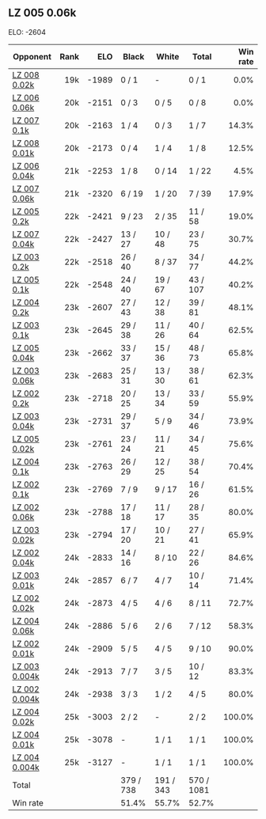 ## LZ 005 0.06k ##

ELO: -2604

Opponent | Rank | ELO | Black | White | Total | Win rate
---------|-----:|----:|-------|-------|-------|-------:
[LZ 008 0.02k](LZ%20008%200.02k.md) | 19k | -1989 | 0 / 1 | - | 0 / 1 | 0.0%
[LZ 006 0.06k](LZ%20006%200.06k.md) | 20k | -2151 | 0 / 3 | 0 / 5 | 0 / 8 | 0.0%
[LZ 007 0.1k](LZ%20007%200.1k.md) | 20k | -2163 | 1 / 4 | 0 / 3 | 1 / 7 | 14.3%
[LZ 008 0.01k](LZ%20008%200.01k.md) | 20k | -2173 | 0 / 4 | 1 / 4 | 1 / 8 | 12.5%
[LZ 006 0.04k](LZ%20006%200.04k.md) | 21k | -2253 | 1 / 8 | 0 / 14 | 1 / 22 | 4.5%
[LZ 007 0.06k](LZ%20007%200.06k.md) | 21k | -2320 | 6 / 19 | 1 / 20 | 7 / 39 | 17.9%
[LZ 005 0.2k](LZ%20005%200.2k.md) | 22k | -2421 | 9 / 23 | 2 / 35 | 11 / 58 | 19.0%
[LZ 007 0.04k](LZ%20007%200.04k.md) | 22k | -2427 | 13 / 27 | 10 / 48 | 23 / 75 | 30.7%
[LZ 003 0.2k](LZ%20003%200.2k.md) | 22k | -2518 | 26 / 40 | 8 / 37 | 34 / 77 | 44.2%
[LZ 005 0.1k](LZ%20005%200.1k.md) | 22k | -2548 | 24 / 40 | 19 / 67 | 43 / 107 | 40.2%
[LZ 004 0.2k](LZ%20004%200.2k.md) | 23k | -2607 | 27 / 43 | 12 / 38 | 39 / 81 | 48.1%
[LZ 003 0.1k](LZ%20003%200.1k.md) | 23k | -2645 | 29 / 38 | 11 / 26 | 40 / 64 | 62.5%
[LZ 005 0.04k](LZ%20005%200.04k.md) | 23k | -2662 | 33 / 37 | 15 / 36 | 48 / 73 | 65.8%
[LZ 003 0.06k](LZ%20003%200.06k.md) | 23k | -2683 | 25 / 31 | 13 / 30 | 38 / 61 | 62.3%
[LZ 002 0.2k](LZ%20002%200.2k.md) | 23k | -2718 | 20 / 25 | 13 / 34 | 33 / 59 | 55.9%
[LZ 003 0.04k](LZ%20003%200.04k.md) | 23k | -2731 | 29 / 37 | 5 / 9 | 34 / 46 | 73.9%
[LZ 005 0.02k](LZ%20005%200.02k.md) | 23k | -2761 | 23 / 24 | 11 / 21 | 34 / 45 | 75.6%
[LZ 004 0.1k](LZ%20004%200.1k.md) | 23k | -2763 | 26 / 29 | 12 / 25 | 38 / 54 | 70.4%
[LZ 002 0.1k](LZ%20002%200.1k.md) | 23k | -2769 | 7 / 9 | 9 / 17 | 16 / 26 | 61.5%
[LZ 002 0.06k](LZ%20002%200.06k.md) | 23k | -2788 | 17 / 18 | 11 / 17 | 28 / 35 | 80.0%
[LZ 003 0.02k](LZ%20003%200.02k.md) | 23k | -2794 | 17 / 20 | 10 / 21 | 27 / 41 | 65.9%
[LZ 002 0.04k](LZ%20002%200.04k.md) | 24k | -2833 | 14 / 16 | 8 / 10 | 22 / 26 | 84.6%
[LZ 003 0.01k](LZ%20003%200.01k.md) | 24k | -2857 | 6 / 7 | 4 / 7 | 10 / 14 | 71.4%
[LZ 002 0.02k](LZ%20002%200.02k.md) | 24k | -2873 | 4 / 5 | 4 / 6 | 8 / 11 | 72.7%
[LZ 004 0.06k](LZ%20004%200.06k.md) | 24k | -2886 | 5 / 6 | 2 / 6 | 7 / 12 | 58.3%
[LZ 002 0.01k](LZ%20002%200.01k.md) | 24k | -2909 | 5 / 5 | 4 / 5 | 9 / 10 | 90.0%
[LZ 003 0.004k](LZ%20003%200.004k.md) | 24k | -2913 | 7 / 7 | 3 / 5 | 10 / 12 | 83.3%
[LZ 002 0.004k](LZ%20002%200.004k.md) | 24k | -2938 | 3 / 3 | 1 / 2 | 4 / 5 | 80.0%
[LZ 004 0.02k](LZ%20004%200.02k.md) | 25k | -3003 | 2 / 2 | - | 2 / 2 | 100.0%
[LZ 004 0.01k](LZ%20004%200.01k.md) | 25k | -3078 | - | 1 / 1 | 1 / 1 | 100.0%
[LZ 004 0.004k](LZ%20004%200.004k.md) | 25k | -3127 | - | 1 / 1 | 1 / 1 | 100.0%
Total | | | 379 / 738 | 191 / 343 | 570 / 1081 | 
Win rate| | | 51.4% | 55.7% | 52.7% | 
